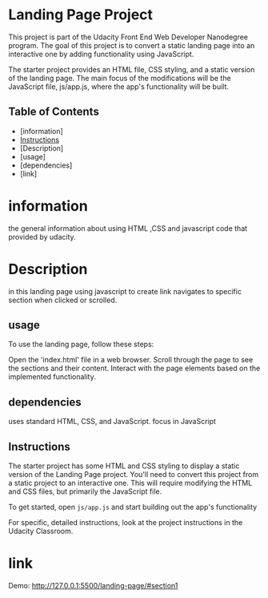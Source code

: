 # Landing Page Project
This project is part of the Udacity Front End Web Developer Nanodegree program. The goal of this project is to convert a static landing page into an interactive one by adding functionality using JavaScript.

The starter project provides an HTML file, CSS styling, and a static version of the landing page. The main focus of the modifications will be the JavaScript file, js/app.js, where the app's functionality will be built.
## Table of Contents
* [information]
* [Instructions](#instructions)
* [Description]
* [usage]
* [dependencies]
* [link]
 

# information
the general information about using  HTML ,CSS and javascript code that provided by udacity. 

#  Description
in this landing page using javascript to create link navigates to specific section when clicked or scrolled.

## usage
To use the landing page, follow these steps:

Open the 'index.html' file in a web browser.
Scroll through the page to see the sections and their content.
Interact with the page elements based on the implemented functionality.

## dependencies
uses standard HTML, CSS, and JavaScript.
focus in JavaScript
## Instructions

The starter project has some HTML and CSS styling to display a static version of the Landing Page project. You'll need to convert this project from a static project to an interactive one. This will require modifying the HTML and CSS files, but primarily the JavaScript file.

To get started, open `js/app.js` and start building out the app's functionality

For specific, detailed instructions, look at the project instructions in the Udacity Classroom.

# link
Demo: http://127.0.0.1:5500/landing-page/#section1